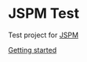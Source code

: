 # JSPM Test

Test project for [JSPM](http://jspm.io)

[Getting started](http://jspm.io/docs/getting-started.html)
